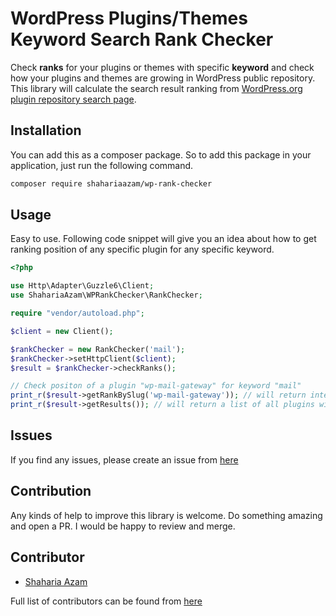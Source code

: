 # WordPress Plugins/Themes Keyword Search Rank Checker

Check **ranks** for your plugins or themes with specific **keyword** and check how your plugins and themes are growing in WordPress public repository.
This library will calculate the search result ranking from [WordPress.org plugin repository search page](https://wordpress.org/plugins/search/mail/).

## Installation

You can add this as a composer package. So to add this package in your application, just
run the following command.

```bash
composer require shahariaazam/wp-rank-checker
```

## Usage

Easy to use. Following code snippet will give you an idea about how to get ranking position
of any specific plugin for any specific keyword.

```php
<?php

use Http\Adapter\Guzzle6\Client;
use ShahariaAzam\WPRankChecker\RankChecker;

require "vendor/autoload.php";

$client = new Client();

$rankChecker = new RankChecker('mail');
$rankChecker->setHttpClient($client);
$result = $rankChecker->checkRanks();

// Check positon of a plugin "wp-mail-gateway" for keyword "mail"
print_r($result->getRankBySlug('wp-mail-gateway')); // will return integer
print_r($result->getResults()); // will return a list of all plugins with search result position
```

## Issues

If you find any issues, please create an issue from [here](https://github.com/shahariaazam/wp-rank-checker/issues/new)

## Contribution

Any kinds of help to improve this library is welcome. Do something amazing and open a PR. I would be happy
to review and merge.

## Contributor

- [Shaharia Azam](https://github.com/shahariaazam)

Full list of contributors can be found from [here](https://github.com/shahariaazam/wp-rank-checker/graphs/contributors)